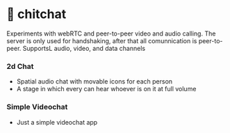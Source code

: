 # 💬 chitchat

Experiments with webRTC and peer-to-peer video and audio calling. The server is only used for handshaking, after that all comunnication is peer-to-peer. SupportsL audio, video, and data channels




### 2d Chat

- Spatial audio chat with movable icons for each person
- A stage in which every can hear whoever is on it at full volume


### Simple Videochat

- Just a simple videochat app

